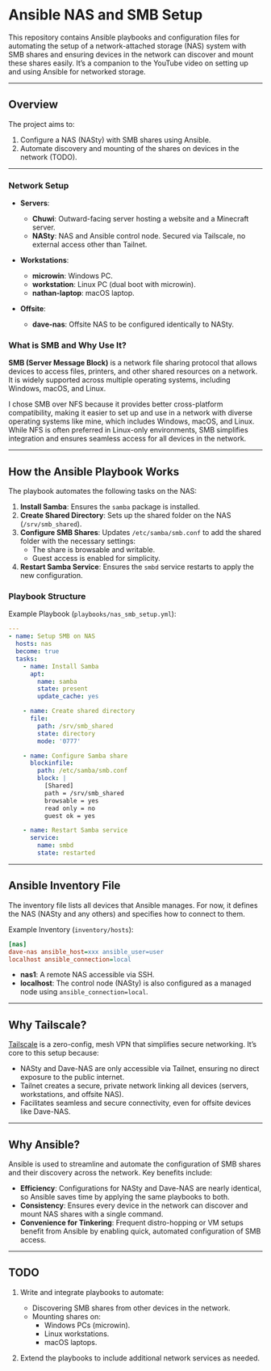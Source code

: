 # Ansible NAS and SMB Setup

This repository contains Ansible playbooks and configuration files for automating the setup of a network-attached storage (NAS) system with SMB shares and ensuring devices in the network can discover and mount these shares easily. It’s a companion to the YouTube video on setting up and using Ansible for networked storage.

---

## **Overview**

The project aims to:
1. Configure a NAS (NASty) with SMB shares using Ansible.
2. Automate discovery and mounting of the shares on devices in the network (TODO).

---

### **Network Setup**

- **Servers**:
  - **Chuwi**: Outward-facing server hosting a website and a Minecraft server.
  - **NASty**: NAS and Ansible control node. Secured via Tailscale, no external access other than Tailnet.

- **Workstations**:
  - **microwin**: Windows PC.
  - **workstation**: Linux PC (dual boot with microwin).
  - **nathan-laptop**: macOS laptop.

- **Offsite**:
  - **dave-nas**: Offsite NAS to be configured identically to NASty.

### **What is SMB and Why Use It?**

**SMB (Server Message Block)** is a network file sharing protocol that allows devices to access files, printers, and other shared resources on a network. It is widely supported across multiple operating systems, including Windows, macOS, and Linux.

I chose SMB over NFS because it provides better cross-platform compatibility, making it easier to set up and use in a network with diverse operating systems like mine, which includes Windows, macOS, and Linux. While NFS is often preferred in Linux-only environments, SMB simplifies integration and ensures seamless access for all devices in the network.


---

## **How the Ansible Playbook Works**

The playbook automates the following tasks on the NAS:
1. **Install Samba**: Ensures the `samba` package is installed.
2. **Create Shared Directory**: Sets up the shared folder on the NAS (`/srv/smb_shared`).
3. **Configure SMB Shares**: Updates `/etc/samba/smb.conf` to add the shared folder with the necessary settings:
   - The share is browsable and writable.
   - Guest access is enabled for simplicity.
4. **Restart Samba Service**: Ensures the `smbd` service restarts to apply the new configuration.

### **Playbook Structure**

Example Playbook (`playbooks/nas_smb_setup.yml`):
```yaml
---
- name: Setup SMB on NAS
  hosts: nas
  become: true
  tasks:
    - name: Install Samba
      apt:
        name: samba
        state: present
        update_cache: yes

    - name: Create shared directory
      file:
        path: /srv/smb_shared
        state: directory
        mode: '0777'

    - name: Configure Samba share
      blockinfile:
        path: /etc/samba/smb.conf
        block: |
          [Shared]
          path = /srv/smb_shared
          browsable = yes
          read only = no
          guest ok = yes

    - name: Restart Samba service
      service:
        name: smbd
        state: restarted
```

---

## **Ansible Inventory File**

The inventory file lists all devices that Ansible manages. For now, it defines the NAS (NASty and any others) and specifies how to connect to them.

Example Inventory (`inventory/hosts`):
```ini
[nas]
dave-nas ansible_host=xxx ansible_user=user
localhost ansible_connection=local
```

- **nas1**: A remote NAS accessible via SSH.
- **localhost**: The control node (NASty) is also configured as a managed node using `ansible_connection=local`.

---

## **Why Tailscale?**

[Tailscale](https://tailscale.com/) is a zero-config, mesh VPN that simplifies secure networking. It’s core to this setup because:
- NASty and Dave-NAS are only accessible via Tailnet, ensuring no direct exposure to the public internet.
- Tailnet creates a secure, private network linking all devices (servers, workstations, and offsite NAS).
- Facilitates seamless and secure connectivity, even for offsite devices like Dave-NAS.

---

## **Why Ansible?**

Ansible is used to streamline and automate the configuration of SMB shares and their discovery across the network. Key benefits include:

- **Efficiency**: Configurations for NASty and Dave-NAS are nearly identical, so Ansible saves time by applying the same playbooks to both.
- **Consistency**: Ensures every device in the network can discover and mount NAS shares with a single command.
- **Convenience for Tinkering**: Frequent distro-hopping or VM setups benefit from Ansible by enabling quick, automated configuration of SMB access.

---

## **TODO**
1. Write and integrate playbooks to automate:
   - Discovering SMB shares from other devices in the network.
   - Mounting shares on:
     - Windows PCs (microwin).
     - Linux workstations.
     - macOS laptops.

2. Extend the playbooks to include additional network services as needed.


